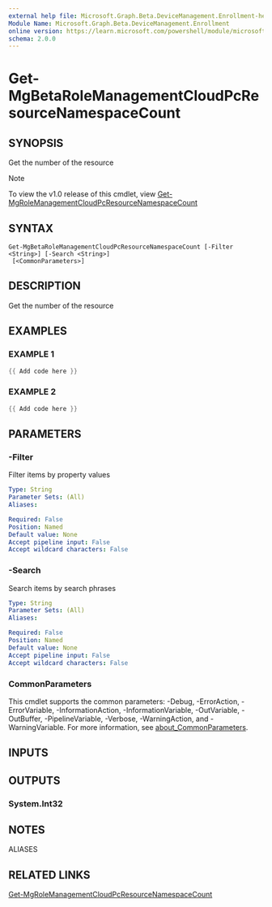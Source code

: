 ```yaml
---
external help file: Microsoft.Graph.Beta.DeviceManagement.Enrollment-help.xml
Module Name: Microsoft.Graph.Beta.DeviceManagement.Enrollment
online version: https://learn.microsoft.com/powershell/module/microsoft.graph.beta.devicemanagement.enrollment/get-mgbetarolemanagementcloudpcresourcenamespacecount
schema: 2.0.0
---
```


# Get-MgBetaRoleManagementCloudPcResourceNamespaceCount

## SYNOPSIS
Get the number of the resource

> [!NOTE]
> To view the v1.0 release of this cmdlet, view [Get-MgRoleManagementCloudPcResourceNamespaceCount](/powershell/module/Microsoft.Graph.DeviceManagement.Enrollment/Get-MgRoleManagementCloudPcResourceNamespaceCount?view=graph-powershell-v1.0)

## SYNTAX

```
Get-MgBetaRoleManagementCloudPcResourceNamespaceCount [-Filter <String>] [-Search <String>]
 [<CommonParameters>]
```

## DESCRIPTION
Get the number of the resource

## EXAMPLES

### EXAMPLE 1
```powershell
{{ Add code here }}
```

### EXAMPLE 2
```powershell
{{ Add code here }}
```

## PARAMETERS

### -Filter
Filter items by property values

```yaml
Type: String
Parameter Sets: (All)
Aliases:

Required: False
Position: Named
Default value: None
Accept pipeline input: False
Accept wildcard characters: False
```

### -Search
Search items by search phrases

```yaml
Type: String
Parameter Sets: (All)
Aliases:

Required: False
Position: Named
Default value: None
Accept pipeline input: False
Accept wildcard characters: False
```

### CommonParameters
This cmdlet supports the common parameters: -Debug, -ErrorAction, -ErrorVariable, -InformationAction, -InformationVariable, -OutVariable, -OutBuffer, -PipelineVariable, -Verbose, -WarningAction, and -WarningVariable. For more information, see [about_CommonParameters](http://go.microsoft.com/fwlink/?LinkID=113216).

## INPUTS

## OUTPUTS

### System.Int32
## NOTES

ALIASES

## RELATED LINKS
[Get-MgRoleManagementCloudPcResourceNamespaceCount](/powershell/module/Microsoft.Graph.DeviceManagement.Enrollment/Get-MgRoleManagementCloudPcResourceNamespaceCount?view=graph-powershell-v1.0)

